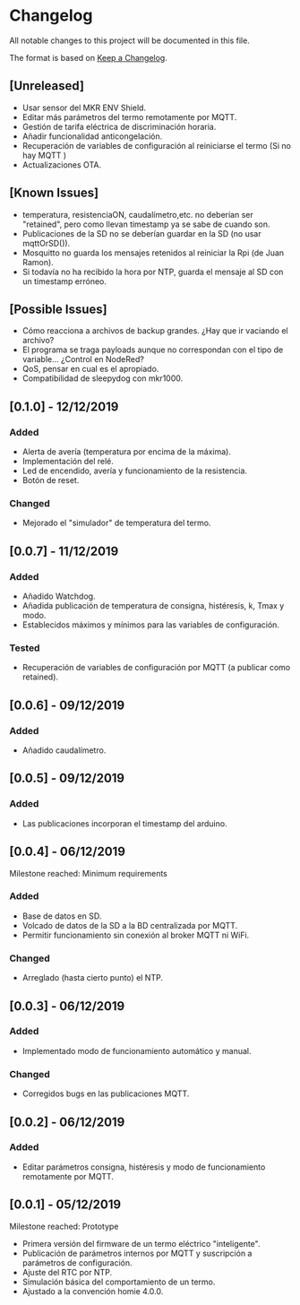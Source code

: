 # Changelog
All notable changes to this project will be documented in this file.

The format is based on [Keep a Changelog](https://keepachangelog.com/en/1.0.0/).

## [Unreleased]
- Usar sensor del MKR ENV Shield.
- Editar más parámetros del termo remotamente por MQTT.
- Gestión de tarifa eléctrica de discriminación horaria.
- Añadir funcionalidad anticongelación.
- Recuperación de variables de configuración al reiniciarse el termo (Si no hay MQTT )
- Actualizaciones OTA.

## [Known Issues]
- temperatura, resistenciaON, caudalímetro,etc. no deberían ser "retained", pero como llevan timestamp ya se sabe de cuando son.
- Publicaciones de la SD no se deberían guardar en la SD (no usar mqttOrSD()).
- Mosquitto no guarda los mensajes retenidos al reiniciar la Rpi (de Juan Ramon).
- Si todavía no ha recibido la hora por NTP, guarda el mensaje al SD con un timestamp erróneo.

## [Possible Issues]
- Cómo reacciona a archivos de backup grandes. ¿Hay que ir vaciando el archivo?
- El programa se traga payloads aunque no correspondan con el tipo de variable... ¿Control en NodeRed?
- QoS, pensar en cual es el apropiado.
- Compatibilidad de sleepydog con mkr1000.

## [0.1.0] - 12/12/2019

### Added
- Alerta de avería (temperatura por encima de la máxima).
- Implementación del relé.
- Led de encendido, avería y funcionamiento de la resistencia.
- Botón de reset.

### Changed
- Mejorado el "simulador" de temperatura del termo.

## [0.0.7] - 11/12/2019

### Added
- Añadido Watchdog.
- Añadida publicación de temperatura de consigna, histéresis, k, Tmax y modo.
- Establecidos máximos y mínimos para las variables de configuración.

### Tested
- Recuperación de variables de configuración por MQTT (a publicar como retained).

## [0.0.6] - 09/12/2019

### Added
- Añadido caudalímetro.

## [0.0.5] - 09/12/2019

### Added
- Las publicaciones incorporan el timestamp del arduino.

## [0.0.4] - 06/12/2019
Milestone reached: Minimum requirements

### Added
- Base de datos en SD.
- Volcado de datos de la SD a la BD centralizada por MQTT.
- Permitir funcionamiento sin conexión al broker MQTT ni WiFi.

### Changed
- Arreglado (hasta cierto punto) el NTP.

## [0.0.3] - 06/12/2019

### Added
- Implementado modo de funcionamiento automático y manual.

### Changed
- Corregidos bugs en las publicaciones MQTT.

## [0.0.2] - 06/12/2019

### Added
- Editar parámetros consigna, histéresis y modo de funcionamiento remotamente por MQTT.

## [0.0.1] - 05/12/2019
Milestone reached: Prototype

- Primera versión del firmware de un termo eléctrico "inteligente".
- Publicación de parámetros internos por MQTT y suscripción a parámetros de configuración.
- Ajuste del RTC por NTP.
- Simulación básica del comportamiento de un termo.
- Ajustado a la convención homie 4.0.0.